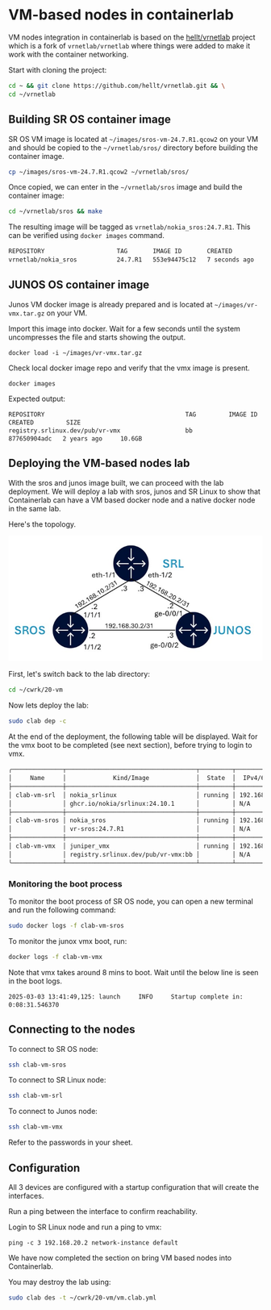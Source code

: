 # VM-based nodes in containerlab

VM nodes integration in containerlab is based on the [hellt/vrnetlab](https://github.com/hellt/vrnetlab) project which is a fork of `vrnetlab/vrnetlab` where things were added to make it work with the container networking.

Start with cloning the project:

```bash
cd ~ && git clone https://github.com/hellt/vrnetlab.git && \
cd ~/vrnetlab
```

## Building SR OS container image

SR OS VM image is located at `~/images/sros-vm-24.7.R1.qcow2` on your VM and should be copied to the `~/vrnetlab/sros/` directory before building the container image.

```bash
cp ~/images/sros-vm-24.7.R1.qcow2 ~/vrnetlab/sros/
```

Once copied, we can enter in the `~/vrnetlab/sros` image and build the container image:

```bash
cd ~/vrnetlab/sros && make
```

The resulting image will be tagged as `vrnetlab/nokia_sros:24.7.R1`. This can be verified using `docker images` command.

```bash
REPOSITORY                    TAG       IMAGE ID       CREATED         SIZE
vrnetlab/nokia_sros           24.7.R1   553e94475c12   7 seconds ago   889MB
```

## JUNOS OS container image

Junos VM docker image is already prepared and is located at `~/images/vr-vmx.tar.gz` on your VM.

Import this image into docker. Wait for a few seconds until the system uncompresses the file and starts showing the output.

```
docker load -i ~/images/vr-vmx.tar.gz
```

Check local docker image repo and verify that the vmx image is present.

```
docker images
```

Expected output:

```
REPOSITORY                                       TAG         IMAGE ID       CREATED         SIZE
registry.srlinux.dev/pub/vr-vmx                  bb          877650904adc   2 years ago     10.6GB
```

## Deploying the VM-based nodes lab

With the sros and junos image built, we can proceed with the lab deployment. We will deploy a lab with sros, junos and SR Linux to show that Containerlab can have a VM based docker node and a native docker node in the same lab.

Here's the topology.

![image](../images/vm-topology.jpg)

First, let's switch back to the lab directory:

```bash
cd ~/cwrk/20-vm
```

Now lets deploy the lab:

```bash
sudo clab dep -c
```

At the end of the deployment, the following table will be displayed. Wait for the vmx boot to be completed (see next section), before trying to login to vmx.

```bash
╭──────────────┬────────────────────────────────────┬─────────┬─────────────────╮
│     Name     │             Kind/Image             │  State  │  IPv4/6 Address │
├──────────────┼────────────────────────────────────┼─────────┼─────────────────┤
│ clab-vm-srl  │ nokia_srlinux                      │ running │ 192.168.122.101 │
│              │ ghcr.io/nokia/srlinux:24.10.1      │         │ N/A             │
├──────────────┼────────────────────────────────────┼─────────┼─────────────────┤
│ clab-vm-sros │ nokia_sros                         │ running │ 192.168.122.102 │
│              │ vr-sros:24.7.R1                    │         │ N/A             │
├──────────────┼────────────────────────────────────┼─────────┼─────────────────┤
│ clab-vm-vmx  │ juniper_vmx                        │ running │ 192.168.122.103 │
│              │ registry.srlinux.dev/pub/vr-vmx:bb │         │ N/A             │
╰──────────────┴────────────────────────────────────┴─────────┴─────────────────╯
```

### Monitoring the boot process

To monitor the boot process of SR OS node, you can open a new terminal and run the following command:

```bash
sudo docker logs -f clab-vm-sros
```

To monitor the junox vmx boot, run:

```bash
docker logs -f clab-vm-vmx
```

Note that vmx takes around 8 mins to boot. Wait until the below line is seen in the boot logs.

```
2025-03-03 13:41:49,125: launch     INFO     Startup complete in: 0:08:31.546370
```

## Connecting to the nodes

To connect to SR OS node:

```bash
ssh clab-vm-sros
```

To connect to SR Linux node:

```bash
ssh clab-vm-srl
```

To connect to Junos node:

```bash
ssh clab-vm-vmx
```

Refer to the passwords in your sheet.

## Configuration

All 3 devices are configured with a startup configuration that will create the interfaces.

Run a ping between the interface to confirm reachability.

Login to SR Linux node and run a ping to vmx:

```srl
ping -c 3 192.168.20.2 network-instance default
```

We have now completed the section on bring VM based nodes into Containerlab.

You may destroy the lab using:

```bash
sudo clab des -t ~/cwrk/20-vm/vm.clab.yml
```

